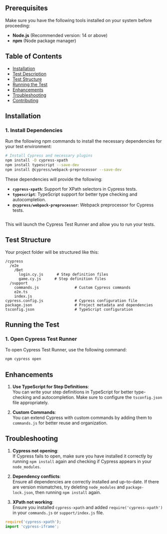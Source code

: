## Prerequisites

Make sure you have the following tools installed on your system before proceeding:
- **Node.js** (Recommended version: 14 or above)
- **npm** (Node package manager)

## Table of Contents

- [Installation](#installation)
- [Test Description](#test-description)
- [Test Structure](#test-structure)
- [Running the Test](#running-the-test)
- [Enhancements](#enhancements)
- [Troubleshooting](#troubleshooting)
- [Contributing](#contributing)

## Installation

### 1. Install Dependencies

Run the following npm commands to install the necessary dependencies for your test environment:

```bash
# Install Cypress and necessary plugins
npm install -D cypress-xpath
npm install typescript --save-dev
npm install @cypress/webpack-preprocessor --save-dev
```

These dependencies will provide the following:

- **`cypress-xpath`**: Support for XPath selectors in Cypress tests.
- **`typescript`**: TypeScript support for better type checking and autocompletion.
- **`@cypress/webpack-preprocessor`**: Webpack preprocessor for Cypress tests.
```
```
This will launch the Cypress Test Runner and allow you to run your tests.


## Test Structure

Your project folder will be structured like this:

```
/cypress
  /e2e
    /Bet
      login.cy.js      # Step definition files
      game.cy.js      # Step definition files
  /support
    commands.js                # Custom Cypress commands
    e2e.ts
    index.js
cypress.config.js              # Cypress configuration file
package.json                   # Project metadata and dependencies
tsconfig.json                  # TypeScript configuration
```

## Running the Test

### 1. Open Cypress Test Runner

To open Cypress Test Runner, use the following command:

```bash
npm cypress open
```

## Enhancements

1. **Use TypeScript for Step Definitions**:  
   You can write your step definitions in TypeScript for better type-checking and autocompletion. Make sure to configure the `tsconfig.json` file appropriately.

2. **Custom Commands**:  
   You can extend Cypress with custom commands by adding them to `commands.js` for better reuse and organization.

## Troubleshooting

1. **Cypress not opening**:  
   If Cypress fails to open, make sure you have installed it correctly by running `npm install` again and checking if Cypress appears in your `node_modules`.

2. **Dependency conflicts**:  
   Ensure all dependencies are correctly installed and up-to-date. If there are version mismatches, try deleting `node_modules` and `package-lock.json`, then running `npm install` again.

3. **XPath not working**:  
   Ensure you installed `cypress-xpath` and added `require('cypress-xpath')` in your `commands.js` or `support/index.js` file.

```javascript
require('cypress-xpath');
import 'cypress-iframe';
```